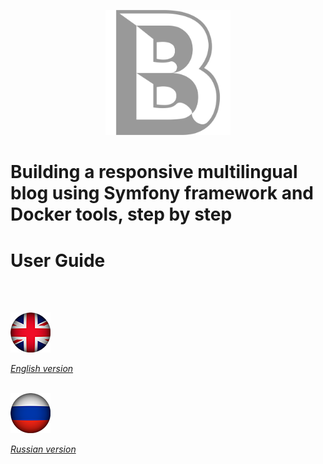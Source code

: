 <p align="center"><img src="docs/assets/images/SfBlog.png" alt="logo" width="200"></p>

# Building a responsive multilingual blog using Symfony framework and Docker tools, step by step

# User Guide
<br><br>
<p><img src="docs/assets/images/flags/GB.png" alt=""></p>

*[English version](docs/guide_en.md)*
<br><br>
<p><img src="docs/assets/images/flags/RU.png" alt=""></p>

*[Russian version](docs/guide_ru.md)*
